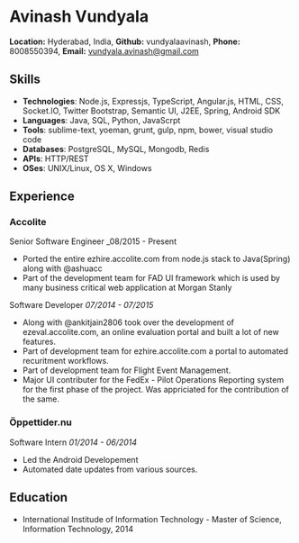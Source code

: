 # Avinash Vundyala

**Location:** Hyderabad, India, **Github:** vundyalaavinash, **Phone:** 8008550394, **Email:** vundyala.avinash@gmail.com

## Skills

+ **Technologies**: Node.js, Expressjs, TypeScript, Angular.js, HTML, CSS, Socket.IO, Twitter Bootstrap, Semantic UI, J2EE, Spring, Android SDK 
+ **Languages**: Java, SQL, Python, JavaScrpt
+ **Tools**: sublime-text, yoeman, grunt, gulp, npm, bower, visual studio code
+ **Databases**: PostgreSQL, MySQL, Mongodb, Redis
+ **APIs**: HTTP/REST
+ **OSes**: UNIX/Linux, OS X, Windows

## Experience

### Accolite
Senior Software Engineer
_08/2015 - Present

+ Ported the entire ezhire.accolite.com from node.js stack to Java(Spring) along with @ashuacc
+ Part of the development team for FAD UI framework which is used by many business critical web application at Morgan Stanly

Software Developer
_07/2014 - 07/2015_

+ Along with @ankitjain2806 took over the development of ezeval.accolite.com, an online evaluation portal and built a lot of new features.
+ Part of development team for ezhire.accolite.com a portal to automated recuritment workflows.
+ Part of development team for Flight Event Management.
+ Major UI contributer for the FedEx - Pilot Operations Reporting system for the first phase of the project. Was appriciated for the contribution of the same.

### Öppettider.nu

Software Intern
_01/2014 - 06/2014_

+ Led the Android Developement
+ Automated date updates from various sources.


## Education
+ International Institude of Information Technology - Master of Science, Information Technology, 2014
